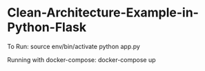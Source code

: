 # Clean-Architecture-Example-in-Python-Flask

To Run:
source env/bin/activate
python app.py

Running with docker-compose:
docker-compose up


